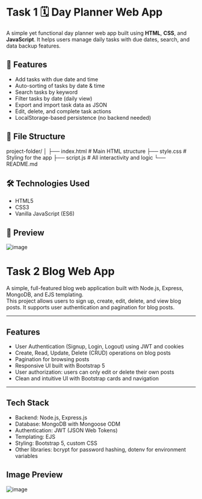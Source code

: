 # Task 1 🗓️ Day Planner Web App

A simple yet functional day planner web app built using **HTML**, **CSS**, and **JavaScript**. It helps users manage daily tasks with due dates, search, and data backup features.

## 🚀 Features

- Add tasks with due date and time
- Auto-sorting of tasks by date & time
- Search tasks by keyword
- Filter tasks by date (daily view)
- Export and import task data as JSON
- Edit, delete, and complete task actions
- LocalStorage-based persistence (no backend needed)

## 📂 File Structure

project-folder/
│
├── index.html # Main HTML structure
├── style.css # Styling for the app
├── script.js # All interactivity and logic
└── README.md


## 🛠️ Technologies Used

- HTML5
- CSS3
- Vanilla JavaScript (ES6)

## 📸 Preview

![image](https://github.com/user-attachments/assets/c641eae7-3335-43c7-8c05-e976d973aaae)

# Task 2 Blog Web App

A simple, full-featured blog web application built with Node.js, Express, MongoDB, and EJS templating.  
This project allows users to sign up, create, edit, delete, and view blog posts. It supports user authentication and pagination for blog posts.

---

## Features

- User Authentication (Signup, Login, Logout) using JWT and cookies
- Create, Read, Update, Delete (CRUD) operations on blog posts
- Pagination for browsing posts
- Responsive UI built with Bootstrap 5
- User authorization: users can only edit or delete their own posts
- Clean and intuitive UI with Bootstrap cards and navigation

---

## Tech Stack

- Backend: Node.js, Express.js
- Database: MongoDB with Mongoose ODM
- Authentication: JWT (JSON Web Tokens)
- Templating: EJS
- Styling: Bootstrap 5, custom CSS
- Other libraries: bcrypt for password hashing, dotenv for environment variables

## Image Preview

![image](https://github.com/user-attachments/assets/98e8c53d-bd8b-45f1-b715-37b7724825bc)
